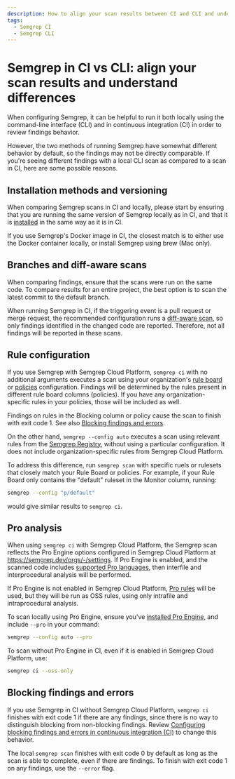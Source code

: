 ```yaml
---
description: How to align your scan results between CI and CLI and understand differences in behavior.
tags:
  - Semgrep CI
  - Semgrep CLI
---
```


# Semgrep in CI vs CLI: align your scan results and understand differences

When configuring Semgrep, it can be helpful to run it both locally using the command-line interface (CLI) and in continuous integration (CI) in order to review findings behavior.

However, the two methods of running Semgrep have somewhat different behavior by default, so the findings may not be directly comparable. If you're seeing different findings with a local CLI scan as compared to a scan in CI, here are some possible reasons.

## Installation methods and versioning

When comparing Semgrep scans in CI and locally, please start by ensuring that you are running the same version of Semgrep locally as in CI, and that it is [installed](/docs/getting-started/#installing-and-running-semgrep-locally) in the same way as it is in CI.

If you use Semgrep's Docker image in CI, the closest match is to either use the Docker container locally, or install Semgrep using brew (Mac only).

## Branches and diff-aware scans

When comparing findings, ensure that the scans were run on the same code. To compare results for an entire project, the best option is to scan the latest commit to the default branch.

When running Semgrep in CI, if the triggering event is a pull request or merge request, the recommended configuration runs a [diff-aware scan](/docs/semgrep-ci/running-semgrep-ci-with-semgrep-cloud-platform/#diff-aware-scanning), so only findings identified in the changed code are reported. Therefore, not all findings will be reported in these scans.

## Rule configuration

If you use Semgrep with Semgrep Cloud Platform, `semgrep ci` with no additional arguments executes a scan using your organization's [rule board](https://semgrep.dev/docs/semgrep-code/rule-board/) or [policies](/docs/semgrep-code/policies/) configuration. Findings will be determined by the rules present in different rule board columns (policies). If you have any organization-specific rules in your policies, those will be included as well.

Findings on rules in the Blocking column or policy cause the scan to finish with exit code 1. See also [Blocking findings and errors](#blocking-findings-and-errors).

On the other hand, `semgrep --config auto` executes a scan using relevant rules from the [Semgrep Registry](https://semgrep.dev/explore), without using a particular configuration. It does not include organization-specific rules from Semgrep Cloud Platform.

To address this difference, run `semgrep scan` with specific ruels or rulesets that closely match your Rule Board or policies. For example, if your Rule Board only contains the "default" ruleset in the Monitor column, running:

```bash
semgrep --config "p/default"
```

would give similar results to `semgrep ci`.

## Pro analysis

When using `semgrep ci` with Semgrep Cloud Platform, the Semgrep scan reflects the Pro Engine options configured in Semgrep Cloud Platform at https://semgrep.dev/orgs/-/settings. If Pro Engine is enabled, and the scanned code includes [supported Pro languages](/docs/supported-languages/#semgrep-pro-engine), then interfile and interprocedural analysis will be performed.

If Pro Engine is not enabled in Semgrep Cloud Platform, [Pro rules](/docs/semgrep-code/pro-rules/) will be used, but they will be run as OSS rules, using only intrafile and intraprocedural analysis.

To scan locally using Pro Engine, ensure you've [installed Pro Engine](/docs/semgrep-code/semgrep-pro-engine-intro/#installing-semgrep-pro-engine-in-cli), and include `--pro` in your command:

```bash
semgrep --config auto --pro
```

To scan without Pro Engine in CI, even if it is enabled in Semgrep Cloud Platform, use:

```bash
semgrep ci --oss-only
```

## Blocking findings and errors

If you use Semgrep in CI without Semgrep Cloud Platform, `semgrep ci` finishes with exit code 1 if there are any findings, since there is no way to distinguish blocking from non-blocking findings. Review [Configuring blocking findings and errors in continuous integration (CI)](/docs/semgrep-ci/configuring-blocking-and-errors-in-ci/) to change this behavior.

The local `semgrep scan` finishes with exit code 0 by default as long as the scan is able to complete, even if there are findings. To finish with exit code 1 on any findings, use the `--error` flag.